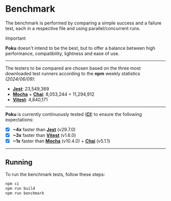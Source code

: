 # Benchmark

The benchmark is performed by comparing a simple success and a failure test, each in a respective file and using parallel/concurrent runs.

> [!important]
>
> **Poku** doesn't intend to be the best, but to offer a balance between high performance, compatibility, lightness and ease of use.

---

The testers to be compared are chosen based on the three most downloaded test runners according to the **npm** weekly statistics _(2024/06/09)_:

- [**Jest**](https://www.npmjs.com/package/jest): 23,549,369
- [**Mocha**](https://www.npmjs.com/package/mocha) + [**Chai**](https://www.npmjs.com/package/chai): 8,053,244 + 11,294,912
- [**Vitest**](https://www.npmjs.com/package/vitest): 4,840,171

---

**Poku** is currently continuously tested ([**CI**](https://github.com/wellwelwel/poku/blob/main/.github/workflows/ci_benchmark.yml)) to ensure the following expectations:

- [x] **~4x** faster than [**Jest**](https://github.com/jestjs/jest) (v29.7.0)
- [x] **~3x** faster than [**Vitest**](https://github.com/vitest-dev/vitest) (v1.6.0)
- [x] **~1x** faster than [**Mocha**](https://github.com/mochajs/mocha) (v10.4.0) + [**Chai**](https://github.com/chaijs/chai) (v5.1.1)

---

## Running

To run the benchmark tests, follow these steps:

```sh
npm ci
npm run build
npm run benchmark
```
